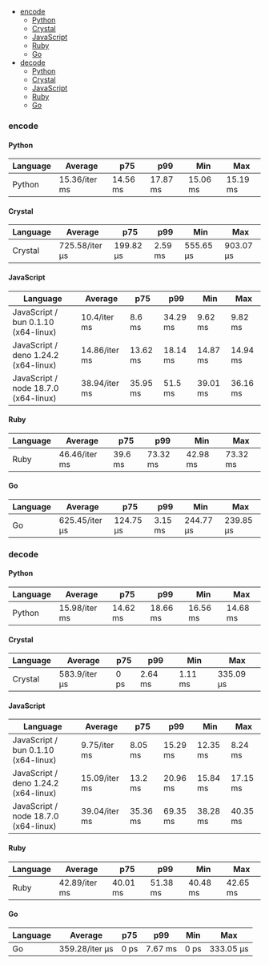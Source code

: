 <script src="https://cdn.jsdelivr.net/npm/apexcharts"></script>
- [encode](#base64-encode)
    - [Python](#base64-encode-python)
    - [Crystal](#base64-encode-crystal)
    - [JavaScript](#base64-encode-javascript)
    - [Ruby](#base64-encode-ruby)
    - [Go](#base64-encode-go)
- [decode](#base64-decode)
    - [Python](#base64-decode-python)
    - [Crystal](#base64-decode-crystal)
    - [JavaScript](#base64-decode-javascript)
    - [Ruby](#base64-decode-ruby)
    - [Go](#base64-decode-go)

### <a name="base64-encode">encode</a>

#### <a name="base64-encode-python">Python</a>

| Language | Average       | p75      | p99      | Min      | Max      |
| -------- | ------------- | -------- | -------- | -------- | -------- |
| Python   | 15.36/iter ms | 14.56 ms | 17.87 ms | 15.06 ms | 15.19 ms |


<div id="chart-17"></div>
<script>
new ApexCharts(document.querySelector('#chart-17'), {"chart":{"height":320,"type":"bar","toolbar":{"show":true},"animations":{"enabled":true}},"series":[{"name":"base64","data":[{"x":"Python","y":15359079.400000002}]}],"stroke":{"width":1,"curve":"straight"},"legend":{"show":false},"xaxis":{"type":"category","labels":{"show":true},"tooltip":{"enabled":false}},"plotOptions":{"bar":{"distributed":true}}}).render()
</script>

#### <a name="base64-encode-crystal">Crystal</a>

| Language | Average        | p75       | p99     | Min       | Max       |
| -------- | -------------- | --------- | ------- | --------- | --------- |
| Crystal  | 725.58/iter µs | 199.82 µs | 2.59 ms | 555.65 µs | 903.07 µs |


<div id="chart-18"></div>
<script>
new ApexCharts(document.querySelector('#chart-18'), {"chart":{"height":320,"type":"bar","toolbar":{"show":true},"animations":{"enabled":true}},"series":[{"name":"base64","data":[{"x":"Crystal","y":725582.8600000002}]}],"stroke":{"width":1,"curve":"straight"},"legend":{"show":false},"xaxis":{"type":"category","labels":{"show":true},"tooltip":{"enabled":false}},"plotOptions":{"bar":{"distributed":true}}}).render()
</script>

#### <a name="base64-encode-javascript">JavaScript</a>

| Language                             | Average       | p75      | p99      | Min      | Max      |
| ------------------------------------ | ------------- | -------- | -------- | -------- | -------- |
| JavaScript / bun 0.1.10 (x64-linux)  | 10.4/iter ms  | 8.6 ms   | 34.29 ms | 9.62 ms  | 9.82 ms  |
| JavaScript / deno 1.24.2 (x64-linux) | 14.86/iter ms | 13.62 ms | 18.14 ms | 14.87 ms | 14.94 ms |
| JavaScript / node 18.7.0 (x64-linux) | 38.94/iter ms | 35.95 ms | 51.5 ms  | 39.01 ms | 36.16 ms |


<div id="chart-19"></div>
<script>
new ApexCharts(document.querySelector('#chart-19'), {"chart":{"height":320,"type":"bar","toolbar":{"show":true},"animations":{"enabled":true}},"series":[{"name":"base64","data":[{"x":"JavaScript / bun 0.1.10 (x64-linux)","y":10398234.270000007},{"x":"JavaScript / node 18.7.0 (x64-linux)","y":38938822.12000001},{"x":"JavaScript / deno 1.24.2 (x64-linux)","y":14858302.299999999}]}],"stroke":{"width":1,"curve":"straight"},"legend":{"show":false},"xaxis":{"type":"category","labels":{"show":true},"tooltip":{"enabled":false}},"plotOptions":{"bar":{"distributed":true}}}).render()
</script>

#### <a name="base64-encode-ruby">Ruby</a>

| Language | Average       | p75     | p99      | Min      | Max      |
| -------- | ------------- | ------- | -------- | -------- | -------- |
| Ruby     | 46.46/iter ms | 39.6 ms | 73.32 ms | 42.98 ms | 73.32 ms |


<div id="chart-20"></div>
<script>
new ApexCharts(document.querySelector('#chart-20'), {"chart":{"height":320,"type":"bar","toolbar":{"show":true},"animations":{"enabled":true}},"series":[{"name":"base64","data":[{"x":"Ruby","y":46455320.02000001}]}],"stroke":{"width":1,"curve":"straight"},"legend":{"show":false},"xaxis":{"type":"category","labels":{"show":true},"tooltip":{"enabled":false}},"plotOptions":{"bar":{"distributed":true}}}).render()
</script>

#### <a name="base64-encode-go">Go</a>

| Language | Average        | p75       | p99     | Min       | Max       |
| -------- | -------------- | --------- | ------- | --------- | --------- |
| Go       | 625.45/iter µs | 124.75 µs | 3.15 ms | 244.77 µs | 239.85 µs |


<div id="chart-21"></div>
<script>
new ApexCharts(document.querySelector('#chart-21'), {"chart":{"height":320,"type":"bar","toolbar":{"show":true},"animations":{"enabled":true}},"series":[{"name":"base64","data":[{"x":"Go","y":625445.9200000002}]}],"stroke":{"width":1,"curve":"straight"},"legend":{"show":false},"xaxis":{"type":"category","labels":{"show":true},"tooltip":{"enabled":false}},"plotOptions":{"bar":{"distributed":true}}}).render()
</script>

### <a name="base64-decode">decode</a>

#### <a name="base64-decode-python">Python</a>

| Language | Average       | p75      | p99      | Min      | Max      |
| -------- | ------------- | -------- | -------- | -------- | -------- |
| Python   | 15.98/iter ms | 14.62 ms | 18.66 ms | 16.56 ms | 14.68 ms |


<div id="chart-22"></div>
<script>
new ApexCharts(document.querySelector('#chart-22'), {"chart":{"height":320,"type":"bar","toolbar":{"show":true},"animations":{"enabled":true}},"series":[{"name":"base64","data":[{"x":"Python","y":15980830.970000006}]}],"stroke":{"width":1,"curve":"straight"},"legend":{"show":false},"xaxis":{"type":"category","labels":{"show":true},"tooltip":{"enabled":false}},"plotOptions":{"bar":{"distributed":true}}}).render()
</script>

#### <a name="base64-decode-crystal">Crystal</a>

| Language | Average       | p75  | p99     | Min     | Max       |
| -------- | ------------- | ---- | ------- | ------- | --------- |
| Crystal  | 583.9/iter µs | 0 ps | 2.64 ms | 1.11 ms | 335.09 µs |


<div id="chart-23"></div>
<script>
new ApexCharts(document.querySelector('#chart-23'), {"chart":{"height":320,"type":"bar","toolbar":{"show":true},"animations":{"enabled":true}},"series":[{"name":"base64","data":[{"x":"Crystal","y":583902.6469999999}]}],"stroke":{"width":1,"curve":"straight"},"legend":{"show":false},"xaxis":{"type":"category","labels":{"show":true},"tooltip":{"enabled":false}},"plotOptions":{"bar":{"distributed":true}}}).render()
</script>

#### <a name="base64-decode-javascript">JavaScript</a>

| Language                             | Average       | p75      | p99      | Min      | Max      |
| ------------------------------------ | ------------- | -------- | -------- | -------- | -------- |
| JavaScript / bun 0.1.10 (x64-linux)  | 9.75/iter ms  | 8.05 ms  | 15.29 ms | 12.35 ms | 8.24 ms  |
| JavaScript / deno 1.24.2 (x64-linux) | 15.09/iter ms | 13.2 ms  | 20.96 ms | 15.84 ms | 17.15 ms |
| JavaScript / node 18.7.0 (x64-linux) | 39.04/iter ms | 35.36 ms | 69.35 ms | 38.28 ms | 40.35 ms |


<div id="chart-24"></div>
<script>
new ApexCharts(document.querySelector('#chart-24'), {"chart":{"height":320,"type":"bar","toolbar":{"show":true},"animations":{"enabled":true}},"series":[{"name":"base64","data":[{"x":"JavaScript / bun 0.1.10 (x64-linux)","y":9750371.05},{"x":"JavaScript / node 18.7.0 (x64-linux)","y":39036516.80000002},{"x":"JavaScript / deno 1.24.2 (x64-linux)","y":15094611.859999998}]}],"stroke":{"width":1,"curve":"straight"},"legend":{"show":false},"xaxis":{"type":"category","labels":{"show":true},"tooltip":{"enabled":false}},"plotOptions":{"bar":{"distributed":true}}}).render()
</script>

#### <a name="base64-decode-ruby">Ruby</a>

| Language | Average       | p75      | p99      | Min      | Max      |
| -------- | ------------- | -------- | -------- | -------- | -------- |
| Ruby     | 42.89/iter ms | 40.01 ms | 51.38 ms | 40.48 ms | 42.65 ms |


<div id="chart-25"></div>
<script>
new ApexCharts(document.querySelector('#chart-25'), {"chart":{"height":320,"type":"bar","toolbar":{"show":true},"animations":{"enabled":true}},"series":[{"name":"base64","data":[{"x":"Ruby","y":42886882.51000001}]}],"stroke":{"width":1,"curve":"straight"},"legend":{"show":false},"xaxis":{"type":"category","labels":{"show":true},"tooltip":{"enabled":false}},"plotOptions":{"bar":{"distributed":true}}}).render()
</script>

#### <a name="base64-decode-go">Go</a>

| Language | Average        | p75  | p99     | Min  | Max       |
| -------- | -------------- | ---- | ------- | ---- | --------- |
| Go       | 359.28/iter µs | 0 ps | 7.67 ms | 0 ps | 333.05 µs |


<div id="chart-26"></div>
<script>
new ApexCharts(document.querySelector('#chart-26'), {"chart":{"height":320,"type":"bar","toolbar":{"show":true},"animations":{"enabled":true}},"series":[{"name":"base64","data":[{"x":"Go","y":359281.322}]}],"stroke":{"width":1,"curve":"straight"},"legend":{"show":false},"xaxis":{"type":"category","labels":{"show":true},"tooltip":{"enabled":false}},"plotOptions":{"bar":{"distributed":true}}}).render()
</script>

